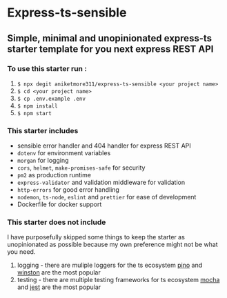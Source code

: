 # Express-ts-sensible

## Simple, minimal and unopinionated express-ts starter template for you next express REST API

### To use this starter run :

1. `$ npx degit aniketmore311/express-ts-sensible <your project name>`
2. `$ cd <your project name>`
3. `$ cp .env.example .env`
4. `$ npm install`
5. `$ npm start`

### This starter includes

- sensible error handler and 404 handler for express REST API
- `dotenv` for environment variables
- `morgan` for logging
- `cors`, `helmet`, `make-promises-safe` for security
- `pm2` as production runtime
- `express-validator` and validation middleware for validation
- `http-errors` for good error handling
- `nodemon`, `ts-node`, `eslint` and `prettier` for ease of development
- Dockerfile for docker support

### This starter does not include

I have purposefully skipped some things to keep the starter as unopinionated as possible because my own preference might not be what you need.

1. logging - there are muliple loggers for the ts ecosystem [pino](https://github.com/pinojs/pino) and [winston](https://github.com/winstonjs/winston) are the most popular
2. testing - there are multiple testing frameworks for ts ecosystem [mocha](https://github.com/mochajs/mocha) and [jest](https://github.com/facebook/jest) are the most popular
